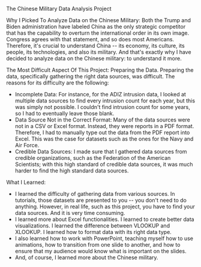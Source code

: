 The Chinese Military Data Analysis Project

Why I Picked To Analyze Data on the Chinese Military:
Both the Trump and Biden administration have labeled China as the only strategic competitor that has the capability to overturn the international order in its own image. Congress agrees with that statement, and so does most Americans. Therefore, it's crucial to understand China -- its economy, its culture, its people, its technologies, and also its military. And that's exactly why I have decided to analyze data on the Chinese military: to understand it more. 

The Most Difficult Aspect Of This Project: Preparing the Data.
Preparing the data, specifically gathering the right data sources, was difficult. The reasons for its difficulty are the following:
- Incomplete Data: For instance, for the ADIZ intrusion data, I looked at multiple data sources to find every intrusion count for each year, but this was simply not possible. I couldn't find intrusion count for some years, so I had to eventually leave those blank. 
- Data Source Not in the Correct Format: Many of the data sources were not in a CSV or Excel format. Instead, they were reports in a PDF format. Therefore, I had to manually type out the data from the PDF report into Excel. This was the case for datasets such as the ones for the Navy and Air Force. 
- Credible Data Sources: I made sure that I gathered data sources from credible organizations, such as the Federation of the American Scientists; with this high standard of credible data sources, it was much harder to find the high standard data sources.

What I Learned:
- I learned the difficulty of gathering data from various sources. In tutorials, those datasets are presented to you -- you don't need to do anything. However, in real life, such as this project, you have to find your data sources. And it is very time consuming.
- I learned more about Excel functionalities. I learned to create better data visualizations. I learned the difference between VLOOKUP and XLOOKUP. I learned how to format data with its right data type. 
- I also learned how to work with PowerPoint, teaching myself how to use animations, how to transition from one slide to another, and how to ensure that my audience would know what is important on the slides. 
- And, of course, I learned more about the Chinese military. 
